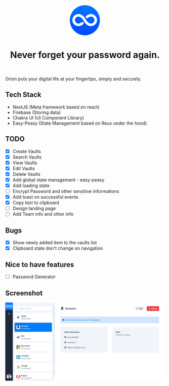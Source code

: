 <p align="center">
  <a href="https://github.com/iamsahebgiri/orion">
    <img src="https://raw.githubusercontent.com/iamsahebgiri/orion/main/public/assets/orion-sm.png" alt="Orion logo" width="100" />
  </a>
</p>

<h1 align="center">Never forget your password again.</h1>

<br>

Orion puts your digital life at your fingertips, simply and securely.

## Tech Stack
  * NextJS (Meta framework based on react)
  * Firebase (Storing data)
  * Chakra UI (UI Component Library)
  * Easy-Peasy (State Management based on Reux under the hood)
## TODO
* [x] Create Vaults
* [x] Search Vaults
* [x] View Vaults
* [x] Edit Vaults
* [x] Delete Vaults
* [x] Add global state management - easy-peasy
* [x] Add loading state
* [ ] Encrypt Password and other sensitive informations
* [x] Add toast on successful events
* [x] Copy text to clipboard
* [ ] Design landing page
* [ ] Add Team info and other info

## Bugs

* [x] Show newly added item to the vaults list
* [x] Clipboard state don't change on navigation

## Nice to have features
* [ ] Password Generator

## Screenshot

<img src="https://raw.githubusercontent.com/iamsahebgiri/orion/main/public/assets/orion-screenshot.jpg" alt="Orion Screenshot" />